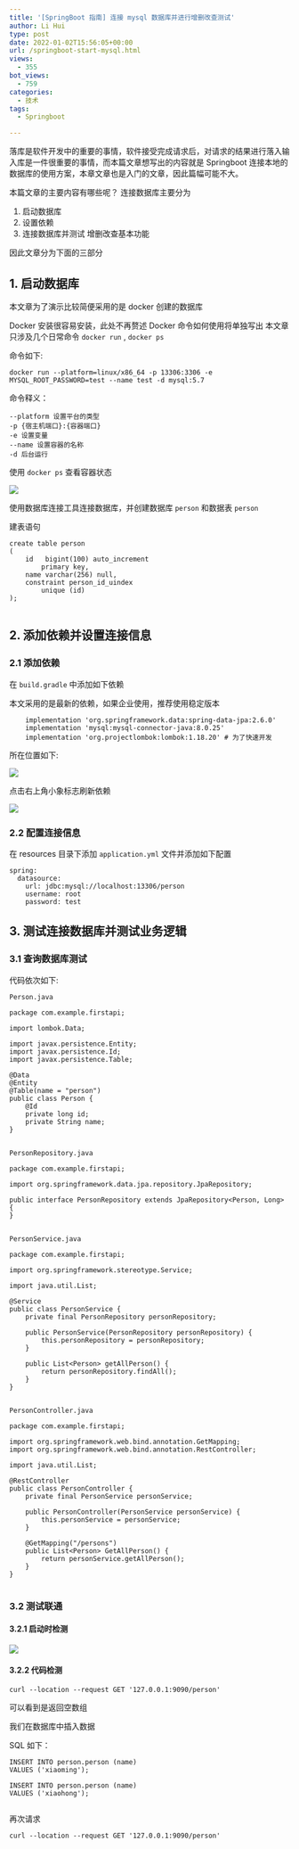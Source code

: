 ```yaml
---
title: '[SpringBoot 指南] 连接 mysql 数据库并进行增删改查测试'
author: Li Hui
type: post
date: 2022-01-02T15:56:05+00:00
url: /springboot-start-mysql.html
views:
  - 355
bot_views:
  - 759
categories:
  - 技术
tags:
  - Springboot

---
```

落库是软件开发中的重要的事情，软件接受完成请求后，对请求的结果进行落入输入库是一件很重要的事情，而本篇文章想写出的内容就是 Springboot 连接本地的数据库的使用方案，本章文章也是入门的文章，因此篇幅可能不大。

本篇文章的主要内容有哪些呢？ 连接数据库主要分为

  1. 启动数据库
  2. 设置依赖
  3. 连接数据库并测试 增删改查基本功能

因此文章分为下面的三部分

## 1. 启动数据库

本文章为了演示比较简便采用的是 docker 创建的数据库

Docker 安装很容易安装，此处不再赘述 Docker 命令如何使用将单独写出 本文章只涉及几个日常命令 `docker run` , `docker ps`

命令如下:

<pre><code class="language-bash line-numbers">docker run --platform=linux/x86_64 -p 13306:3306 -e MYSQL_ROOT_PASSWORD=test --name test -d mysql:5.7
</code></pre>

命令释义：

<pre><code class="language-bash line-numbers">--platform 设置平台的类型
-p {宿主机端口}:{容器端口}
-e 设置变量
--name 设置容器的名称
-d 后台运行
</code></pre>

使用 `docker ps` 查看容器状态

![](https://zimeiti-1253731526.cos.ap-beijing.myqcloud.com/img/20220320221342.png)

使用数据库连接工具连接数据库，并创建数据库 `person` 和数据表 `person`

建表语句

<pre><code class="language-sql line-numbers">create table person
(
    id   bigint(100) auto_increment
        primary key,
    name varchar(256) null,
    constraint person_id_uindex
        unique (id)
);

</code></pre>

## 2. 添加依赖并设置连接信息

### 2.1 添加依赖

在 `build.gradle` 中添加如下依赖

本文采用的是最新的依赖，如果企业使用，推荐使用稳定版本

<pre><code class="language-yaml line-numbers">    implementation 'org.springframework.data:spring-data-jpa:2.6.0'
    implementation 'mysql:mysql-connector-java:8.0.25'
    implementation 'org.projectlombok:lombok:1.18.20' # 为了快速开发
</code></pre>

所在位置如下:


![](https://zimeiti-1253731526.cos.ap-beijing.myqcloud.com/img/20220320221427.png)

点击右上角小象标志刷新依赖

![](https://zimeiti-1253731526.cos.ap-beijing.myqcloud.com/img/20220320221504.png)

### 2.2 配置连接信息

在 resources 目录下添加 `application.yml` 文件并添加如下配置

<pre><code class="language-yaml line-numbers">spring:
  datasource:
    url: jdbc:mysql://localhost:13306/person
    username: root
    password: test
</code></pre>

## 3. 测试连接数据库并测试业务逻辑

### 3.1 查询数据库测试

代码依次如下:

`Person.java`

<pre><code class="language-java line-numbers">package com.example.firstapi;

import lombok.Data;

import javax.persistence.Entity;
import javax.persistence.Id;
import javax.persistence.Table;

@Data
@Entity
@Table(name = "person")
public class Person {
    @Id
    private long id;
    private String name;
}

</code></pre>

`PersonRepository.java`

<pre><code class="language-java line-numbers">package com.example.firstapi;

import org.springframework.data.jpa.repository.JpaRepository;

public interface PersonRepository extends JpaRepository&lt;Person, Long&gt; {
}

</code></pre>

`PersonService.java`

<pre><code class="language-java line-numbers">package com.example.firstapi;

import org.springframework.stereotype.Service;

import java.util.List;

@Service
public class PersonService {
    private final PersonRepository personRepository;

    public PersonService(PersonRepository personRepository) {
        this.personRepository = personRepository;
    }

    public List&lt;Person&gt; getAllPerson() {
        return personRepository.findAll();
    }
}

</code></pre>

`PersonController.java`

<pre><code class="language-java line-numbers">package com.example.firstapi;

import org.springframework.web.bind.annotation.GetMapping;
import org.springframework.web.bind.annotation.RestController;

import java.util.List;

@RestController
public class PersonController {
    private final PersonService personService;

    public PersonController(PersonService personService) {
        this.personService = personService;
    }

    @GetMapping("/persons")
    public List&lt;Person&gt; GetAllPerson() {
        return personService.getAllPerson();
    }
}

</code></pre>

### 3.2 测试联通

#### 3.2.1 启动时检测

![](https://zimeiti-1253731526.cos.ap-beijing.myqcloud.com/img/20220320221528.png)

#### 3.2.2 代码检测

<pre><code class="language-bash line-numbers">curl --location --request GET '127.0.0.1:9090/person'
</code></pre>

可以看到是返回空数组

我们在数据库中插入数据

SQL 如下：

<pre><code class="language-sql line-numbers">INSERT INTO person.person (name)
VALUES ('xiaoming');

INSERT INTO person.person (name)
VALUES ('xiaohong');

</code></pre>

再次请求

<pre><code class="language-bash line-numbers">curl --location --request GET '127.0.0.1:9090/person'
</code></pre>